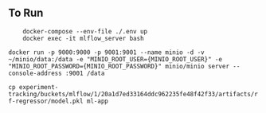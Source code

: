 ## To Run
```
    docker-compose --env-file ./.env up
    docker exec -it mlflow_server bash
```


```docker run -p 9000:9000 -p 9001:9001 --name minio -d -v ~/minio/data:/data -e "MINIO_ROOT_USER={MINIO_ROOT_USER}" -e "MINIO_ROOT_PASSWORD={MINIO_ROOT_PASSWORD}" minio/minio server --console-address :9001 /data```

```cp experiment-tracking/buckets/mlflow/1/20a1d7ed33164ddc962235fe48f42f33/artifacts/rf-regressor/model.pkl ml-app```
